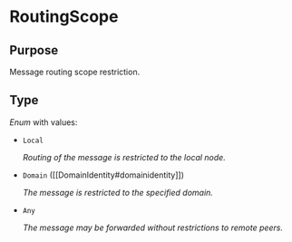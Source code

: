 # RoutingScope

## Purpose

<!-- --8<-- [start:purpose] -->
Message routing scope restriction.
<!-- --8<-- [end:purpose] -->

## Type

<!-- --8<-- [start:type] -->
<div class="type">

*Enum* with values:

- `Local`

  *Routing of the message is restricted to the local node.*

- `Domain` ([[DomainIdentity#domainidentity]])

  *The message is restricted to the specified domain.*

- `Any`

  *The message may be forwarded without restrictions to remote peers.*

</div>
<!-- --8<-- [end:type] -->
